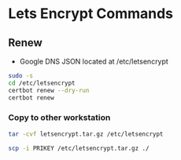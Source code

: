 # Lets Encrypt Commands

## Renew
- Google DNS JSON located at /etc/letsencrypt

```bash
sudo -s
cd /etc/letsencrypt
certbot renew --dry-run
certbot renew
```

### Copy to other workstation
```bash
tar -cvf letsencrypt.tar.gz /etc/letsencrypt
```

```bash
scp -i PRIKEY /etc/letsencrypt.tar.gz ./
```
